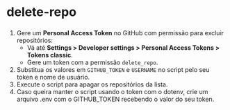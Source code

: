 # delete-repo

### 

1. Gere um **Personal Access Token** no GitHub com permissão para excluir repositórios:
    - Vá até **Settings > Developer settings > Personal Access Tokens > Tokens classic**.
    - Gere um token com a permissão `delete_repo`.
2. Substitua os valores em `GITHUB_TOKEN` e `USERNAME` no script pelo seu token e nome de usuário.
3. Execute o script para apagar os repositórios da lista.
4. Caso queira manter o script usando o token com o dotenv, crie um arquivo .env com o GITHUB_TOKEN recebendo o valor do seu token. 